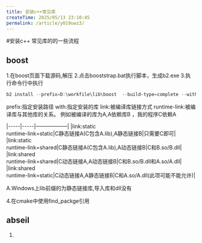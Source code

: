 ```yaml
---
title: 安装c++常见库
createTime: 2025/05/13 23:10:45
permalink: /article/y019uwz3/
---
```

#安装c++ 常见库的的一些流程


## boost
1.在boost页面下载源码,解压
2.点击booststrap.bat执行脚本，生成b2.exe
3.执行命令行中执行
```powershell
b2 install --prefix=D:\workfile\lib\boost  --build-type=complete --with-regex address-model=64 link= static runtime-link=shared
```
prefix:指定安装路径
with:指定安装的库
link:被编译库链接方式
runtime-link:被编译库与其他库的关系。
例如被编译的库为A,A依赖库B ，我的程序C依赖A

|-----|-----|——————|
|link:static<br>runtime-link=static|C静态链接A(C包含A.lib),A静态链接B|只需要C即可|
|link:static<br>runtime-link=shared|C静态链接A(C包含A.lib),A动态链接B|C和B.so/B.dll|
|link:shared<br>runtime-link=shared|C动态链接A,A动态链接B|C和B.so/B.dll和A.so/A.dll|
|link:shared<br>runtime-link=static|C动态链接A,A静态链接B|C和A.so/A.dll(此项可能不能允许)|


A.Windows上lib前缀的为静态链接库,导入库和dll没有

4.在cmake中使用find_packge引用



## abseil
1.
